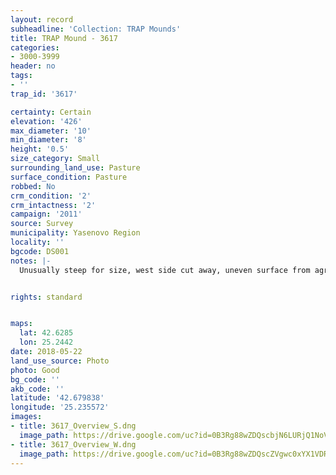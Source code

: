 ```yaml
---
layout: record
subheadline: 'Collection: TRAP Mounds'
title: TRAP Mound - 3617
categories:
- 3000-3999
header: no
tags:
- ''
trap_id: '3617'

certainty: Certain
elevation: '426'
max_diameter: '10'
min_diameter: '8'
height: '0.5'
size_category: Small
surrounding_land_use: Pasture
surface_condition: Pasture
robbed: No
crm_condition: '2'
crm_intactness: '2'
campaign: '2011'
source: Survey
municipality: Yasenovo Region
locality: ''
bgcode: DS001
notes: |-
  Unusually steep for size, west side cut away, uneven surface from agriculture.


rights: standard


maps:
  lat: 42.6285
  lon: 25.2442
date: 2018-05-22
land_use_source: Photo
photo: Good
bg_code: ''
akb_code: ''
latitude: '42.679838'
longitude: '25.235572'
images:
- title: 3617_Overview_S.dng
  image_path: https://drive.google.com/uc?id=0B3Rg88wZDQscbjN6LURjQ1NoVEU
- title: 3617_Overview_W.dng
  image_path: https://drive.google.com/uc?id=0B3Rg88wZDQscZVgwc0xYX1VDRmM
---
```

